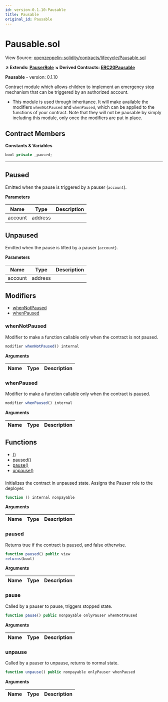 ```yaml
---
id: version-0.1.10-Pausable
title: Pausable
original_id: Pausable
---
```


# Pausable.sol

View Source: [openzeppelin-solidity/contracts/lifecycle/Pausable.sol](../../openzeppelin-solidity/contracts/lifecycle/Pausable.sol)

**↗ Extends: [PauserRole](PauserRole.md)**
**↘ Derived Contracts: [ERC20Pausable](ERC20Pausable.md)**

**Pausable** - version: 0.1.10

Contract module which allows children to implement an emergency stop
mechanism that can be triggered by an authorized account.
 * This module is used through inheritance. It will make available the
modifiers `whenNotPaused` and `whenPaused`, which can be applied to
the functions of your contract. Note that they will not be pausable by
simply including this module, only once the modifiers are put in place.

## Contract Members
**Constants & Variables**

```js
bool private _paused;
```
---

## Paused

Emitted when the pause is triggered by a pauser (`account`).

**Parameters**

| Name        | Type           | Description  |
| ------------- |------------- | -----|
| account | address |  | 

## Unpaused

Emitted when the pause is lifted by a pauser (`account`).

**Parameters**

| Name        | Type           | Description  |
| ------------- |------------- | -----|
| account | address |  | 

## Modifiers

- [whenNotPaused](#whennotpaused)
- [whenPaused](#whenpaused)

### whenNotPaused

Modifier to make a function callable only when the contract is not paused.

```js
modifier whenNotPaused() internal
```

**Arguments**

| Name        | Type           | Description  |
| ------------- |------------- | -----|

### whenPaused

Modifier to make a function callable only when the contract is paused.

```js
modifier whenPaused() internal
```

**Arguments**

| Name        | Type           | Description  |
| ------------- |------------- | -----|

## Functions

- [()](#)
- [paused()](#paused)
- [pause()](#pause)
- [unpause()](#unpause)

### 

Initializes the contract in unpaused state. Assigns the Pauser role
to the deployer.

```js
function () internal nonpayable
```

**Arguments**

| Name        | Type           | Description  |
| ------------- |------------- | -----|

### paused

Returns true if the contract is paused, and false otherwise.

```js
function paused() public view
returns(bool)
```

**Arguments**

| Name        | Type           | Description  |
| ------------- |------------- | -----|

### pause

Called by a pauser to pause, triggers stopped state.

```js
function pause() public nonpayable onlyPauser whenNotPaused 
```

**Arguments**

| Name        | Type           | Description  |
| ------------- |------------- | -----|

### unpause

Called by a pauser to unpause, returns to normal state.

```js
function unpause() public nonpayable onlyPauser whenPaused 
```

**Arguments**

| Name        | Type           | Description  |
| ------------- |------------- | -----|

